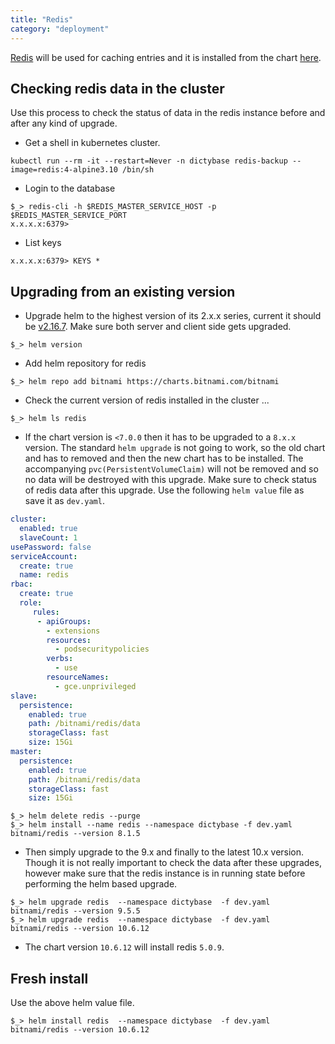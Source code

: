 ```yaml
---
title: "Redis"
category: "deployment"
---
```


[Redis](https://redis.io) will be used for caching entries and it is installed from the chart [here](https://hub.kubeapps.com/charts/bitnami/redis).


## Checking redis data in the cluster
Use this process to check the status of data in the redis instance before and after any kind of upgrade.
- Get a shell in kubernetes cluster.

```shell
kubectl run --rm -it --restart=Never -n dictybase redis-backup --image=redis:4-alpine3.10 /bin/sh
```
- Login to the database

```shell
$_> redis-cli -h $REDIS_MASTER_SERVICE_HOST -p $REDIS_MASTER_SERVICE_PORT
x.x.x.x:6379> 
```
- List keys

```shell
x.x.x.x:6379> KEYS *
```

## Upgrading from an existing version
- Upgrade helm to the highest version of its 2.x.x series, current it should be [v2.16.7](https://github.com/helm/helm/releases/tag/v2.16.7). Make sure both server and client side gets upgraded.

```shell
$_> helm version
```
- Add helm repository for redis

```shell
$_> helm repo add bitnami https://charts.bitnami.com/bitnami 
```
- Check the current version of redis installed in the cluster ...

```shell
$_> helm ls redis
```

- If the chart version is `<7.0.0` then it has to be upgraded to a `8.x.x`
  version. The standard `helm upgrade` is not going to work, so the old chart
  and has to removed and then the new chart has to be installed. The
  accompanying `pvc(PersistentVolumeClaim)` will not be removed and so no data
  will be destroyed with this upgrade. Make sure to check status of redis data after
  this upgrade. Use the following `helm value` file as save it as `dev.yaml`.

```yaml
cluster:
  enabled: true
  slaveCount: 1
usePassword: false
serviceAccount:
  create: true
  name: redis
rbac:
  create: true
  role:
     rules:
      - apiGroups:
        - extensions
        resources:
          - podsecuritypolicies
        verbs:
          - use
        resourceNames:
          - gce.unprivileged
slave:
  persistence:
    enabled: true
    path: /bitnami/redis/data
    storageClass: fast
    size: 15Gi
master:
  persistence:
    enabled: true
    path: /bitnami/redis/data
    storageClass: fast
    size: 15Gi
```

```shell
$_> helm delete redis --purge
$_> helm install --name redis --namespace dictybase -f dev.yaml bitnami/redis --version 8.1.5 
```

- Then simply upgrade to the 9.x and finally to the latest 10.x version. Though it is
  not really important to check the data after these upgrades, however make sure that the redis 
  instance is in running state before performing the helm based upgrade.

```shell
$_> helm upgrade redis  --namespace dictybase  -f dev.yaml bitnami/redis --version 9.5.5  
$_> helm upgrade redis  --namespace dictybase  -f dev.yaml bitnami/redis --version 10.6.12 
```
- The chart version `10.6.12` will install redis `5.0.9`.

## Fresh install
Use the above helm value file.

```shell
$_> helm install redis  --namespace dictybase  -f dev.yaml bitnami/redis --version 10.6.12 
```